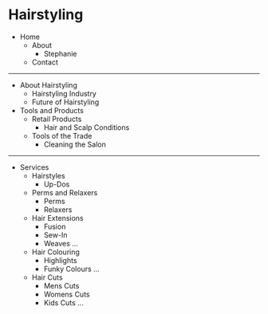 # Hairstyling

- Home
	- About
		- Stephanie
	- Contact

---

- About Hairstyling
	- Hairstyling Industry
	- Future of Hairstyling
- Tools and Products
	- Retail Products
		- Hair and Scalp Conditions
	- Tools of the Trade
		- Cleaning the Salon
		
---		
		
- Services
	- Hairstyles
		- Up-Dos
	- Perms and Relaxers
		- Perms
		- Relaxers
	- Hair Extensions
		- Fusion
		- Sew-In
		- Weaves
		...
	- Hair Colouring
		- Highlights
		- Funky Colours
		...
	- Hair Cuts
		- Mens Cuts
		- Womens Cuts
		- Kids Cuts
		...
				
	